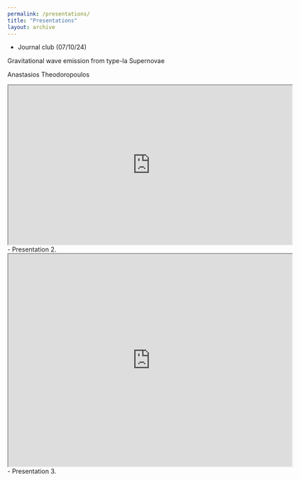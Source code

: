 ```yaml
---
permalink: /presentations/
title: "Presentations"
layout: archive
---
```



- Journal club (07/10/24)

Gravitational wave emission from type-Ia Supernovae

Anastasios Theodoropoulos
  <iframe src="https://drive.google.com/file/d/1laeS0cWo7iFSiSTQ17JM39MSc3TPOLlW/preview" width="640" height="360" allow="autoplay"></iframe>
- Presentation 2.
  <iframe src="https://drive.google.com/file/d/1ko9n2oONap-r-9cY2bvBVt7EoclpKAha/preview" width="640" height="480" allow="autoplay"></iframe>
- Presentation 3.
